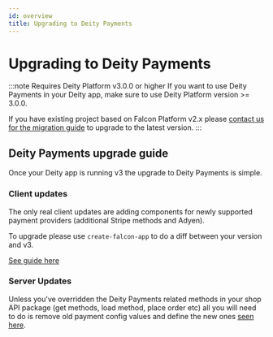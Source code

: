 ```yaml
---
id: overview
title: Upgrading to Deity Payments
---
```


# Upgrading to Deity Payments

:::note Requires Deity Platform v3.0.0 or higher
If you want to use Deity Payments in your Deity app, make sure to use Deity Platform version >= 3.0.0.

If you have existing project based on Falcon Platform v2.x please [contact us for the migration guide](/docs/platform/support/contact) to upgrade to the latest version.
:::

## Deity Payments upgrade guide

Once your Deity app is running v3 the upgrade to Deity Payments is simple.

### Client updates

The only real client updates are adding components for newly supported payment providers (additional Stripe methods and Adyen).

To upgrade please use `create-falcon-app` to do a diff between your version and v3.

[See guide here](/docs/platform/resources/upgrading)

### Server Updates

Unless you've overridden the Deity Payments related methods in your shop API package (get methods, load method, place order etc) all you will need to do is remove old payment config values and define the new ones [seen here](../configuration/config).
